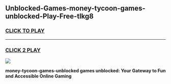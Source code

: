 
## Unblocked-Games-money-tycoon-games-unblocked-Play-Free-tlkg8
<h3>
<a href="https://premium76.site?title=money-tycoon-games-unblocked&ref=22A">CLICK TO PLAY</a></h3>
<hr>

<h3>
<a href="https://premium76.site?title=money-tycoon-games-unblocked&ref=22A">CLICK 2 PLAY</a>
  
</h3>

<a href="https://premium76.site?title=money-tycoon-games-unblocked&ref=22A"><img src="https://clearcache.store/games.png"></a>


**money-tycoon-games-unblocked games unblocked: Your Gateway to Fun and Accessible Online Gaming**
